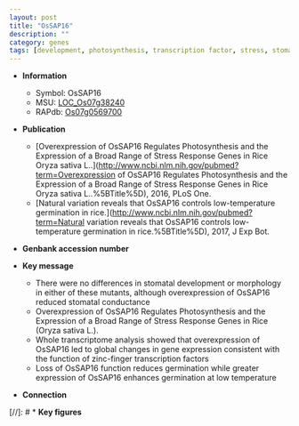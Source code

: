 ```yaml
---
layout: post
title: "OsSAP16"
description: ""
category: genes
tags: [development, photosynthesis, transcription factor, stress, stomatal, stress response, temperature]
---
```


* **Information**  
    + Symbol: OsSAP16  
    + MSU: [LOC_Os07g38240](http://rice.uga.edu/cgi-bin/ORF_infopage.cgi?orf=LOC_Os07g38240)  
    + RAPdb: [Os07g0569700](http://rapdb.dna.affrc.go.jp/viewer/gbrowse_details/irgsp1?name=Os07g0569700)  

* **Publication**  
    + [Overexpression of OsSAP16 Regulates Photosynthesis and the Expression of a Broad Range of Stress Response Genes in Rice Oryza sativa L..](http://www.ncbi.nlm.nih.gov/pubmed?term=Overexpression of OsSAP16 Regulates Photosynthesis and the Expression of a Broad Range of Stress Response Genes in Rice Oryza sativa L..%5BTitle%5D), 2016, PLoS One.
    + [Natural variation reveals that OsSAP16 controls low-temperature germination in rice.](http://www.ncbi.nlm.nih.gov/pubmed?term=Natural variation reveals that OsSAP16 controls low-temperature germination in rice.%5BTitle%5D), 2017, J Exp Bot.

* **Genbank accession number**  

* **Key message**  
    + There were no differences in stomatal development or morphology in either of these mutants, although overexpression of OsSAP16 reduced stomatal conductance
    + Overexpression of OsSAP16 Regulates Photosynthesis and the Expression of a Broad Range of Stress Response Genes in Rice (Oryza sativa L.).
    + Whole transcriptome analysis showed that overexpression of OsSAP16 led to global changes in gene expression consistent with the function of zinc-finger transcription factors
    + Loss of OsSAP16 function reduces germination while greater expression of OsSAP16 enhances germination at low temperature

* **Connection**  

[//]: # * **Key figures**  


